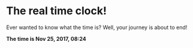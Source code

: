 # The real time clock!

Ever wanted to know what the time is? Well, your journey is about to end!

**The time is Nov 25, 2017, 08:24**